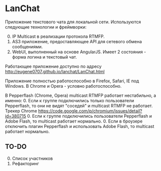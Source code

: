 LanChat
=======

Приложение текстового чата для локальной сети. Используются следующие технологии и фреймворки:

0. IP Multicast в реализации протокола RTMFP.
0. AS3 приложение, предоставляющее API для сетевого обмена сообщениями.
0. WebUI, выполненный на основе AngularJS. Имеет 2 состояния - форма логина и текстовый чат.

Работающее приложение доступно по адресу http://eugene0707.github.io/lanchat/LanChat.html

Приложение полностью работоспособно в Firefox, Safari, IE под Windows. В Chrome и Opera - условно работоспособно.

В Pepperflash (Chrome, Opera) multicast RTMFP работает нестабильно, а именно:
0. Если к группе подключились только пользователи Pepperflash, то они не видят "соседей" и multicast RTMFP не работает. Трекер Chrome https://code.google.com/p/chromium/issues/detail?id=380715
0. Если к группе подключились пользователи Pepperflash и Adobe Flash, то multicast работает нормально.
0. Если в броузере отключить плагин Pepperflash и использовать Adobe Flash, то multicast работает нормально.


TO-DO
-----

0. Список участников
0. Рефакторинг
